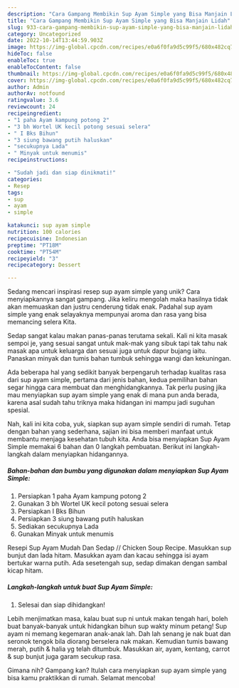 ```yaml
---
description: "Cara Gampang Membikin Sup Ayam Simple yang Bisa Manjain Lidah"
title: "Cara Gampang Membikin Sup Ayam Simple yang Bisa Manjain Lidah"
slug: 933-cara-gampang-membikin-sup-ayam-simple-yang-bisa-manjain-lidah
category: Uncategorized
date: 2022-10-14T13:44:59.903Z
image: https://img-global.cpcdn.com/recipes/e0a6f0fa9d5c99f5/680x482cq70/sup-ayam-simple-foto-resep-utama.jpg
hideToc: false
enableToc: true
enableTocContent: false
thumbnail: https://img-global.cpcdn.com/recipes/e0a6f0fa9d5c99f5/680x482cq70/sup-ayam-simple-foto-resep-utama.jpg
cover: https://img-global.cpcdn.com/recipes/e0a6f0fa9d5c99f5/680x482cq70/sup-ayam-simple-foto-resep-utama.jpg
author: Admin
authorAv: notfound
ratingvalue: 3.6
reviewcount: 24
recipeingredient:
- "1 paha Ayam kampung potong 2"
- "3 bh Wortel UK kecil potong sesuai selera"
- " I Bks Bihun"
- "3 siung bawang putih haluskan"
- "secukupnya Lada"
- " Minyak untuk menumis"
recipeinstructions:

- "Sudah jadi dan siap dinikmati!"
categories:
- Resep
tags:
- sup
- ayam
- simple

katakunci: sup ayam simple 
nutrition: 100 calories
recipecuisine: Indonesian
preptime: "PT18M"
cooktime: "PT54M"
recipeyield: "3"
recipecategory: Dessert

---
```





Sedang mencari inspirasi resep sup ayam simple yang unik? Cara menyiapkannya sangat gampang. Jika keliru mengolah maka hasilnya tidak akan memuaskan dan justru cenderung tidak enak. Padahal sup ayam simple yang enak selayaknya mempunyai aroma dan rasa yang bisa memancing selera Kita.





Sedap sangat kalau makan panas-panas terutama sekali. Kali ni kita masak sempoi je, yang sesuai sangat untuk mak-mak yang sibuk tapi tak tahu nak masak apa untuk keluarga dan sesuai juga untuk dapur bujang iaitu. Panaskan minyak dan tumis bahan tumbuk sehingga wangi dan kekuningan.

Ada beberapa hal yang sedikit banyak berpengaruh terhadap kualitas rasa dari sup ayam simple, pertama dari jenis bahan, kedua pemilihan bahan segar hingga cara membuat dan menghidangkannya. Tak perlu pusing jika mau menyiapkan sup ayam simple yang enak di mana pun anda berada, karena asal sudah tahu triknya maka hidangan ini mampu jadi suguhan spesial.






Nah, kali ini kita coba, yuk, siapkan sup ayam simple sendiri di rumah. Tetap dengan bahan yang sederhana, sajian ini bisa memberi manfaat untuk membantu menjaga kesehatan tubuh kita. Anda bisa menyiapkan Sup Ayam Simple memakai 6 bahan dan 0 langkah pembuatan. Berikut ini langkah-langkah dalam menyiapkan hidangannya.

<!--inarticleads1-->

##### Bahan-bahan dan bumbu yang digunakan dalam menyiapkan Sup Ayam Simple:

1. Persiapkan 1 paha Ayam kampung potong 2
1. Gunakan 3 bh Wortel UK kecil potong sesuai selera
1. Persiapkan  I Bks Bihun
1. Persiapkan 3 siung bawang putih haluskan
1. Sediakan secukupnya Lada
1. Gunakan  Minyak untuk menumis


Resepi Sup Ayam Mudah Dan Sedap // Chicken Soup Recipe. Masukkan sup bunjut dan lada hitam. Masukkan ayam dan kacau sehingga isi ayam bertukar warna putih. Ada sesetengah sup, sedap dimakan dengan sambal kicap hitam. 

<!--inarticleads2-->

##### Langkah-langkah untuk buat Sup Ayam Simple:


1. Selesai dan siap dihidangkan!

Lebih menjimatkan masa, kalau buat sup ni untuk makan tengah hari, boleh buat banyak-banyak untuk hidangkan bihun sup wakty minum petang! Sup ayam ni memang kegemaran anak-anak lah. Dah lah senang je nak buat dan seronok tengok bila diorang berselera nak makan. Kemudian tumis bawang merah, putih &amp; halia yg telah ditumbuk. Masukkan air, ayam, kentang, carrot &amp; sup bunjut juga garam secukup rasa. 

Gimana nih? Gampang kan? Itulah cara menyiapkan sup ayam simple yang bisa kamu praktikkan di rumah. Selamat mencoba!
